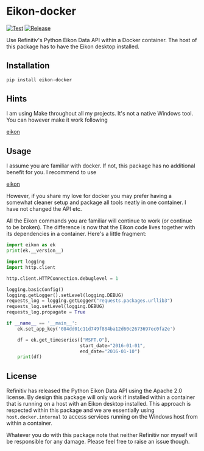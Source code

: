 # Eikon-docker

[![Test](https://github.com/tschm/eikon-docker/workflows/Test/badge.svg)](https://github.com/tschm/eikon-docker/actions/)
[![Release](https://github.com/tschm/eikon-docker/workflows/Release/badge.svg)](https://github.com/tschm/eikon-docker/actions/)

Use Refinitiv's Python Eikon Data API within a Docker container.
The host of this package has to have the Eikon desktop installed.

## Installation

```python
pip install eikon-docker
```

## Hints

I am using Make throughout all my projects.
It's not a native Windows tool. You can however make it work following

[eikon](https://gist.github.com/evanwill/0207876c3243bbb6863e65ec5dc3f058)

## Usage

I assume you are familiar with docker. If not, this package
has no additional benefit for you. I recommend to use

[eikon](https://pypi.org/project/eikon/)

However, if you share my love for docker you may prefer
having a somewhat cleaner setup and package all tools neatly in one
container. I have not changed the API etc.

All the Eikon commands you are familiar will continue
to work (or continue to be broken).
The difference is now that the Eikon code
lives together with its dependencies in a container. Here's a little fragment:

```python
import eikon as ek
print(ek.__version__)

import logging
import http.client

http.client.HTTPConnection.debuglevel = 1

logging.basicConfig()
logging.getLogger().setLevel(logging.DEBUG)
requests_log = logging.getLogger("requests.packages.urllib3")
requests_log.setLevel(logging.DEBUG)
requests_log.propagate = True

if __name__ == '__main__':
    ek.set_app_key('084dd01c11d749f884ba12d60c2673697ec0fa2e')

    df = ek.get_timeseries(["MSFT.O"],
                           start_date="2016-01-01",
                           end_date="2016-01-10")
    print(df)
```

## License

Refinitiv has released the Python Eikon Data API using the Apache 2.0 license.
By design this package will only work if installed
within a container that is running on a host with an Eikon desktop installed.
This approach is respected within this package and
we are essentially using `host.docker.internal` to access services running
on the Windows host from within a container.

Whatever you do with this package note that neither Refinitiv
nor myself will be responsible for any damage.
Please feel free to raise an issue though.
